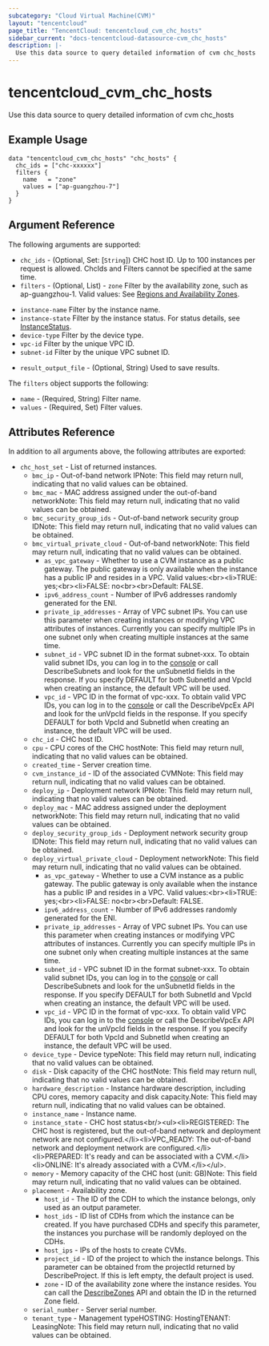 ```yaml
---
subcategory: "Cloud Virtual Machine(CVM)"
layout: "tencentcloud"
page_title: "TencentCloud: tencentcloud_cvm_chc_hosts"
sidebar_current: "docs-tencentcloud-datasource-cvm_chc_hosts"
description: |-
  Use this data source to query detailed information of cvm chc_hosts
---
```


# tencentcloud_cvm_chc_hosts

Use this data source to query detailed information of cvm chc_hosts

## Example Usage

```hcl
data "tencentcloud_cvm_chc_hosts" "chc_hosts" {
  chc_ids = ["chc-xxxxxx"]
  filters {
    name   = "zone"
    values = ["ap-guangzhou-7"]
  }
}
```

## Argument Reference

The following arguments are supported:

* `chc_ids` - (Optional, Set: [`String`]) CHC host ID. Up to 100 instances per request is allowed. ChcIds and Filters cannot be specified at the same time.
* `filters` - (Optional, List) - `zone` Filter by the availability zone, such as ap-guangzhou-1. Valid values: See [Regions and Availability Zones](https://www.tencentcloud.com/document/product/213/6091?from_cn_redirect=1).
- `instance-name` Filter by the instance name.
- `instance-state` Filter by the instance status. For status details, see [InstanceStatus](https://www.tencentcloud.com/document/api/213/15753?from_cn_redirect=1#InstanceStatus).
- `device-type` Filter by the device type.
- `vpc-id` Filter by the unique VPC ID.
- `subnet-id` Filter by the unique VPC subnet ID.
* `result_output_file` - (Optional, String) Used to save results.

The `filters` object supports the following:

* `name` - (Required, String) Filter name.
* `values` - (Required, Set) Filter values.

## Attributes Reference

In addition to all arguments above, the following attributes are exported:

* `chc_host_set` - List of returned instances.
  * `bmc_ip` - Out-of-band network IPNote: This field may return null, indicating that no valid values can be obtained.
  * `bmc_mac` - MAC address assigned under the out-of-band networkNote: This field may return null, indicating that no valid values can be obtained.
  * `bmc_security_group_ids` - Out-of-band network security group IDNote: This field may return null, indicating that no valid values can be obtained.
  * `bmc_virtual_private_cloud` - Out-of-band networkNote: This field may return null, indicating that no valid values can be obtained.
    * `as_vpc_gateway` - Whether to use a CVM instance as a public gateway. The public gateway is only available when the instance has a public IP and resides in a VPC. Valid values:&lt;br&gt;&lt;li&gt;TRUE: yes;&lt;br&gt;&lt;li&gt;FALSE: no&lt;br&gt;&lt;br&gt;Default: FALSE.
    * `ipv6_address_count` - Number of IPv6 addresses randomly generated for the ENI.
    * `private_ip_addresses` - Array of VPC subnet IPs. You can use this parameter when creating instances or modifying VPC attributes of instances. Currently you can specify multiple IPs in one subnet only when creating multiple instances at the same time.
    * `subnet_id` - VPC subnet ID in the format subnet-xxx. To obtain valid subnet IDs, you can log in to the [console](https://console.tencentcloud.com/vpc/vpc?rid=1) or call DescribeSubnets and look for the unSubnetId fields in the response. If you specify DEFAULT for both SubnetId and VpcId when creating an instance, the default VPC will be used.
    * `vpc_id` - VPC ID in the format of vpc-xxx. To obtain valid VPC IDs, you can log in to the [console](https://console.tencentcloud.com/vpc/vpc?rid=1) or call the DescribeVpcEx API and look for the unVpcId fields in the response. If you specify DEFAULT for both VpcId and SubnetId when creating an instance, the default VPC will be used.
  * `chc_id` - CHC host ID.
  * `cpu` - CPU cores of the CHC hostNote: This field may return null, indicating that no valid values can be obtained.
  * `created_time` - Server creation time.
  * `cvm_instance_id` - ID of the associated CVMNote: This field may return null, indicating that no valid values can be obtained.
  * `deploy_ip` - Deployment network IPNote: This field may return null, indicating that no valid values can be obtained.
  * `deploy_mac` - MAC address assigned under the deployment networkNote: This field may return null, indicating that no valid values can be obtained.
  * `deploy_security_group_ids` - Deployment network security group IDNote: This field may return null, indicating that no valid values can be obtained.
  * `deploy_virtual_private_cloud` - Deployment networkNote: This field may return null, indicating that no valid values can be obtained.
    * `as_vpc_gateway` - Whether to use a CVM instance as a public gateway. The public gateway is only available when the instance has a public IP and resides in a VPC. Valid values:&lt;br&gt;&lt;li&gt;TRUE: yes;&lt;br&gt;&lt;li&gt;FALSE: no&lt;br&gt;&lt;br&gt;Default: FALSE.
    * `ipv6_address_count` - Number of IPv6 addresses randomly generated for the ENI.
    * `private_ip_addresses` - Array of VPC subnet IPs. You can use this parameter when creating instances or modifying VPC attributes of instances. Currently you can specify multiple IPs in one subnet only when creating multiple instances at the same time.
    * `subnet_id` - VPC subnet ID in the format subnet-xxx. To obtain valid subnet IDs, you can log in to the [console](https://console.tencentcloud.com/vpc/vpc?rid=1) or call DescribeSubnets and look for the unSubnetId fields in the response. If you specify DEFAULT for both SubnetId and VpcId when creating an instance, the default VPC will be used.
    * `vpc_id` - VPC ID in the format of vpc-xxx. To obtain valid VPC IDs, you can log in to the [console](https://console.tencentcloud.com/vpc/vpc?rid=1) or call the DescribeVpcEx API and look for the unVpcId fields in the response. If you specify DEFAULT for both VpcId and SubnetId when creating an instance, the default VPC will be used.
  * `device_type` - Device typeNote: This field may return null, indicating that no valid values can be obtained.
  * `disk` - Disk capacity of the CHC hostNote: This field may return null, indicating that no valid values can be obtained.
  * `hardware_description` - Instance hardware description, including CPU cores, memory capacity and disk capacity.Note: This field may return null, indicating that no valid values can be obtained.
  * `instance_name` - Instance name.
  * `instance_state` - CHC host status&lt;br/&gt;&lt;ul&gt;&lt;li&gt;REGISTERED: The CHC host is registered, but the out-of-band network and deployment network are not configured.&lt;/li&gt;&lt;li&gt;VPC_READY: The out-of-band network and deployment network are configured.&lt;/li&gt;&lt;li&gt;PREPARED: It&#39;s ready and can be associated with a CVM.&lt;/li&gt;&lt;li&gt;ONLINE: It&#39;s already associated with a CVM.&lt;/li&gt;&lt;/ul&gt;.
  * `memory` - Memory capacity of the CHC host (unit: GB)Note: This field may return null, indicating that no valid values can be obtained.
  * `placement` - Availability zone.
    * `host_id` - The ID of the CDH to which the instance belongs, only used as an output parameter.
    * `host_ids` - ID list of CDHs from which the instance can be created. If you have purchased CDHs and specify this parameter, the instances you purchase will be randomly deployed on the CDHs.
    * `host_ips` - IPs of the hosts to create CVMs.
    * `project_id` - ID of the project to which the instance belongs. This parameter can be obtained from the projectId returned by DescribeProject. If this is left empty, the default project is used.
    * `zone` - ID of the availability zone where the instance resides. You can call the [DescribeZones](https://www.tencentcloud.com/document/product/213/35071) API and obtain the ID in the returned Zone field.
  * `serial_number` - Server serial number.
  * `tenant_type` - Management typeHOSTING: HostingTENANT: LeasingNote: This field may return null, indicating that no valid values can be obtained.



